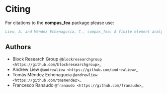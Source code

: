# Citing

For citations to the **compas_fea** package please use:

```bibtex
Liew, A. and Méndez Echenagucia, T., compas_fea: A finite element analysis package for Python, 2018. DOI: 10.5281/zenodo.2553836
```

## Authors

* Block Research Group `@blockresearchgroup <https://github.com/blockresearchgroup>`_
* Andrew Liew `@andrewliew <https://github.com/andrewliew>`_
* Tomás Méndez Echenagucia `@andrewliew <https://github.com/tmsmendez>`_
* Francesco Ranaudo `@franaudo <https://github.com/franaudo>`_